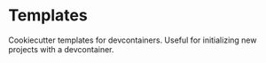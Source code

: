 # Templates

Cookiecutter templates for devcontainers. Useful for initializing new projects with a devcontainer.
